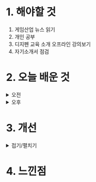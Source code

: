 
# 1. 해야할 것

1. 게임산업 뉴스 읽기 
2. 개인 공부  
3. 디지펜 교육 소개 오프라인 강의보기
4. 자기소개서 점검



# 2. 오늘 배운 것

<details>
<summary>오전</summary>

## 디지펜 교육 소개
![image](https://github.com/JM94Ent/TIL-WIL/assets/143363550/a22df2d6-4447-4306-aaa2-5eaee89357b6)
```
디지펜을 졸업하고 밸브에서 포탈을 만든 프로그래머가 초청되어 강의를 진행했다.
Jeep Barnet
한국 게임과 문화를 한국 대학교에서 온 포탈 보드게임 제작에 대한 조언을 받아서 알게 되었다.
포탈 보드게임에 대한 문제를 찾으면서 한국어를 공부하고 한국 음악과 이소라 가수를 알았다.
그녀의 노래가 좋아서 한국어를 영어로 개사하다 한국 게임도 접하고 영어로 번역하여 유튜브에 올려 많은 구독자를 얻었다.
한국어를 이용한 게임 [쌍근]을 제작하고 한국에 관심이 많아서 부산시 요청에 이렇게 게임 개발 프로그램 소개도 할 수 있었다.

게임 개발하는 프로그래머를 6개월 동안 속성으로 만드는 과정으로 보였다.
초청 강사진은 해외 유명 프로그래머를 초빙하여 진행하여 퀄리티가 높아보이지만 학생들이 따라가기엔 너무 벅찬 느낌이라 고민중이다.
애초에 나는 프로그래머가 아닌 기획자를 목표로 하고 있는게 아닌가?
사실 게임을 만들 수 있다면 프로그래밍도 혼자 할 줄 알아야 한다고 생각해서 배워볼까?라고
생각하고 접근하기에는 디지펜 프로그램의 난이도가 너무 높아보인다.
6월 5일까지 지원을 받고 있으니 코딩 테스트를 한번 봐야겠다.
```

</details>


<details>
<summary>오후</summary>


</details>




# 3. 개선


<details>
<summary>접기/펼치기</summary>


</details>



# 4. 느낀점


